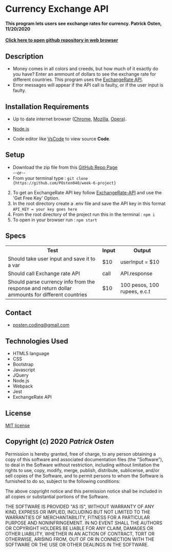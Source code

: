 # Currency Exchange API 

#### **This program lets users see exchange rates for currency. Patrick Osten, 11/20/2020**

**[Click here to open github repository in web browser](https://github.com/POsten040/week-6-project)**

## Description

* Money comes in all colors and creeds, but how much of it exactly do you have? Enter an ammount of dollars to see the exchange rate for different countries. This program uses the [ExchangeRate API](https://www.exchangerate-api.com/docs/overview).
* Error messages will appear if the API call is faulty, or if the user input is faulty.

## Installation Requirements

- Up to date internet browser ([Chrome](https://www.google.com/chrome/?brand=CHBD&gclid=Cj0KCQjw28T8BRDbARIsAEOMBcy9jwgkNels1LOSIWTx4sDazLfEgC6PylTug62KqyWPeA0EMyr3254aAjTTEALw_wcB&gclsrc=aw.ds), [Mozilla](https://www.mozilla.org/en-US/firefox/), [Opera](https://www.opera.com/)).
 
- [Node.js](https://nodejs.org/en/download/)
 
- Code editor like [VsCode](https://**Code**.visualstudio.com/download) to view source **Code**.

## Setup

* Download the zip file from this [GitHub Repo Page](https://github.com/POsten040/week-6-project)  
--or--
* From your terminal type 
: `git clone {https://github.com/POsten040/week-6-project}`
2. To get an ExchangeRate API key follow [ExchangeRate-API](https://www.exchangerate-api.com/) and use the 'Get Free Key' Option.
3. In the root directory create a .env file and save the API key in this format `API_KEY = your key goes here`
4. From the root directory of the project run this in the terminal : `npm i`
5. To open in your browser run : `npm start`


## Specs

<table>
  <tr>
    <th>Test</th>
    <th>Input</th>
    <th>Output</th>
  <tr>
    <td>Should take user input and save it to a var</td>
    <td>$10</td>
    <td>userInput = $10</td>
  <tr>
    <td>Should call Exchange rate API</td>
    <td>call</td>
    <td>API.response</td>
  <tr>
    <td>Should parse currency info from the response and return dollar ammounts for different countries</td>
    <td>$10</td>
    <td>100 pesos, 100 rupees, e.c.t</td>
</table>
 
## Contact 
- posten.coding@gmail.com

## Technologies Used

- HTML5 language  
- CSS 
- Bootstrap
- Javascript
- JQuery
- Node.js
- Webpack
- Jest
- ExchangeRate API

## License

[MIT license](https://opensource.org/licenses/MIT)

## Copyright (c) 2020 **_Patrick Osten_**

Permission is hereby granted, free of charge, to any person obtaining a copy of this software and associated documentation files (the "Software"), to deal in the Software without restriction, including without limitation the rights to use, copy, modify, merge, publish, distribute, sublicense, and/or sell copies of the Software, and to permit persons to whom the Software is furnished to do so, subject to the following conditions:

The above copyright notice and this permission notice shall be included in all copies or substantial portions of the Software.

THE SOFTWARE IS PROVIDED "AS IS", WITHOUT WARRANTY OF ANY KIND, EXPRESS OR IMPLIED, INCLUDING BUT NOT LIMITED TO THE WARRANTIES OF MERCHANTABILITY, FITNESS FOR A PARTICULAR PURPOSE AND NONINFRINGEMENT. IN NO EVENT SHALL THE AUTHORS OR COPYRIGHT HOLDERS BE LIABLE FOR ANY CLAIM, DAMAGES OR OTHER LIABILITY, WHETHER IN AN ACTION OF CONTRACT, TORT OR OTHERWISE, ARISING FROM, OUT OF OR IN CONNECTION WITH THE SOFTWARE OR THE USE OR OTHER DEALINGS IN THE SOFTWARE.